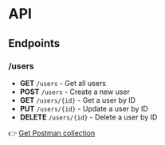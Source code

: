 # API

## Endpoints

### /users
- **GET** `/users` - Get all users
- **POST** `/users` - Create a new user
- **GET** `/users/{id}` - Get a user by ID
- **PUT** `/users/{id}` - Update a user by ID
- **DELETE** `/users/{id}` - Delete a user by ID

👉 [Get Postman collection](https://www.postman.com/galactic-star-138996/cscb634-grade-center/collection/l2p5uyb/users?origin=sidebar)